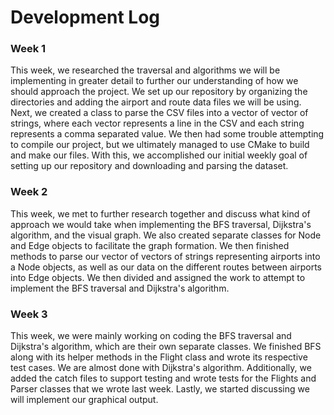 # Development Log

### Week 1
This week, we researched the traversal and algorithms we will be implementing in greater detail to further our understanding of how we should approach the project. We set up our repository by organizing the directories and adding the airport and route data files we will be using. Next, we created a class to parse the CSV files into a vector of vector of strings, where each vector represents a line in the CSV and each string represents a comma separated value. We then had some trouble attempting to compile our project, but we ultimately managed to use CMake to build and make our files. With this, we accomplished our initial weekly goal of setting up our repository and downloading and parsing the dataset.

### Week 2
This week, we met to further research together and discuss what kind of approach we would take when implementing the BFS traversal, Dijkstra's algorithm, and the visual graph. We also created separate classes for Node and Edge objects to facilitate the graph formation. We then finished methods to parse our vector of vectors of strings representing airports into a Node objects, as well as our data on the different routes between airports into Edge objects. We then divided and assigned the work to attempt to implement the BFS traversal and Dijkstra's algorithm.

### Week 3
This week, we were mainly working on coding the BFS traversal and Dijkstra's algorithm, which are their own separate classes. We finished BFS along with its helper methods in the Flight class and wrote its respective test cases. We are almost done with Dijkstra's algorithm. Additionally, we added the catch files to support testing and wrote tests for the Flights and Parser classes that we wrote last week. Lastly, we started discussing we will implement our graphical output. 